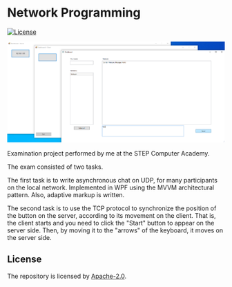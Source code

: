 # Network Programming

[//]: # (Badges)

[![License](https://img.shields.io/badge/License-Apache%202.0-blue.svg)](https://github.com/liannoi/exam-network-programming/blob/master/LICENSE)

[//]: # (Screenshot of the program)

![](https://github.com/liannoi/exam-network-programming/blob/master/res/screenshot.png)

[//]: # (Short description)

Examination project performed by me at the STEP Computer Academy.

The exam consisted of two tasks.

The first task is to write asynchronous chat on UDP, for many participants on
the local network. Implemented in WPF using the MVVM architectural pattern.
Also, adaptive markup is written.

The second task is to use the TCP protocol to synchronize the position of the
button on the server, according to its movement on the client.
That is, the client starts and you need to click the "Start" button to appear
on the server side. Then, by moving it to the "arrows" of the keyboard, it
moves on the server side.

## License

The repository is licensed by [Apache-2.0](https://github.com/liannoi/exam-network-programming/blob/master/LICENSE).
